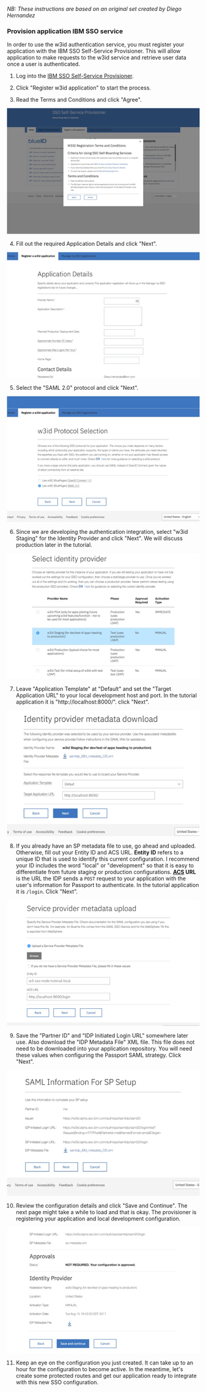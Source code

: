 *NB: These instructions are based on an original set created by Diego Hernandez*

### Provision application IBM SSO service
In order to use the w3id authentication service, you must register your application with the IBM SSO Self-Service Provisioner. This will allow application to make requests to the w3id service and retrieve user data once a user is authenticated.

1. Log into the [IBM SSO Self-Service Provisioner](https://w3.innovate.ibm.com/tools/sso/home.html).

2. Click "Register w3id application" to start the process.

3. Read the Terms and Conditions and click "Agree".

  ![Screenshot 1](documentation/images/ibm_sso_1.jpg)

4. Fill out the required Application Details and click "Next".

  ![Screenshot 2](documentation/images/ibm_sso_2.jpg)

5. Select the "SAML 2.0" protocol and click "Next".

  ![Screenshot 3](documentation/images/ibm_sso_3.jpg)

6. Since we are developing the authentication integration, select "w3id Staging" for the Identity Provider and click "Next". We will discuss production later in the tutorial.

  ![Screenshot 4](documentation/images/ibm_sso_4.jpg)

7. Leave "Application Template" at "Default" and set the "Target Application URL" to your local development host and port. In the tutorial application it is "http://localhost:8000/". click "Next".

  ![Screenshot 5](documentation/images/ibm_sso_5.jpg)

8. If you already have an SP metadata file to use, go ahead and uploaded. Otherwise, fill out your Entity ID and ACS URL. **Entity ID** refers to a unique ID that is used to identify this current configuration. I recommend your ID includes the word "local" or "development" so that it is easy to differentiate from future staging or production configurations. **[ACS](#assertion-consumer-server-acs) URL**  is the URL the IDP sends a `POST` request to your application with the user's information for Passport to authenticate. In the tutorial application it is `/login`. Click "Next".

  ![Screenshot 6](documentation/images/ibm_sso_6.jpg)

9. Save the "Partner ID" and "IDP Initiated Login URL" somewhere later use. Also download the "IDP Metadata File" XML file. This file does not need to be downloaded into your application repository. You will need these values when configuring the Passport SAML strategy. Click "Next".

  ![Screenshot 7](documentation/images/ibm_sso_7.jpg)

10. Review the configuration details and click "Save and Continue". The next page might take a while to load and that is okay. The provisioner is registering your application and local development configuration.

  ![Screenshot 8](documentation/images/ibm_sso_8.jpg)

11. Keep an eye on the configuration you just created. It can take up to an hour for the configuration to become active. In the meantime, let's create some protected routes and get our application ready to integrate with this new SSO configuration.
